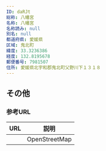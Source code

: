 ```yaml
---
ID: daRJt
総称: 八幡宮
名称: 八幡宮
名称読み: null
別名: null
都道府県: 愛媛県
区域: 鬼北町
緯度: 33.3236386
経度: 132.8195678
郵便番号: 7981507
住所: 愛媛県北宇和郡鬼北町父野川下１３１８
---
```


## その他

### 参考URL

| URL | 説明          |
| --- | ------------- |
|     | OpenStreetMap |

